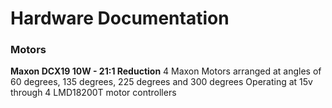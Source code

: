 # Hardware Documentation

### Motors
**Maxon DCX19 10W - 21:1 Reduction**
4 Maxon Motors arranged at angles of 60 degrees, 135 degrees, 225 degrees and 300 degrees
Operating at 15v through 4 LMD18200T motor controllers
